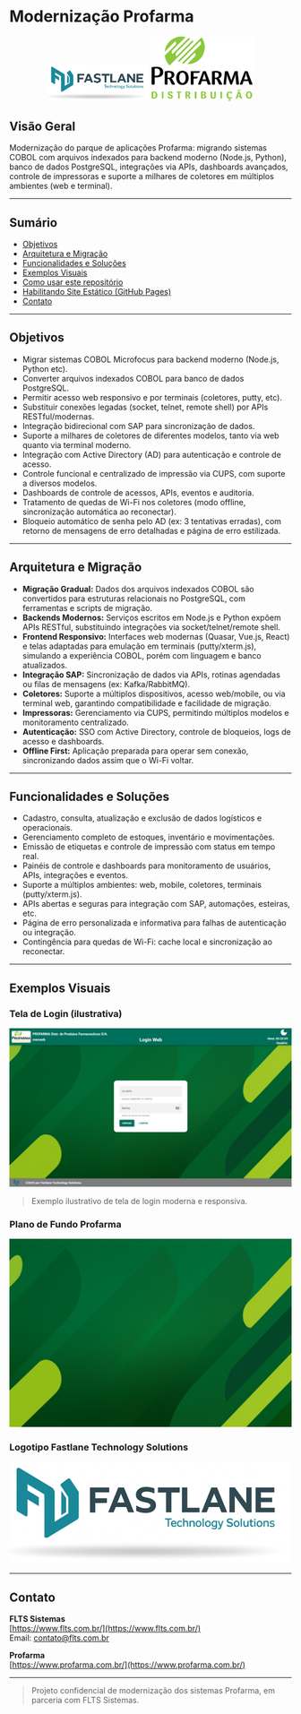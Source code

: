 # Modernização Profarma

<p align="center">
  <img src="assets/logo-fastlane.png" alt="Logo Fastlane" width="180"/>
  <img src="assets/logo-profarma.png" alt="Logo Profarma" width="180"/>
</p>

## Visão Geral

Modernização do parque de aplicações Profarma: migrando sistemas COBOL com arquivos indexados para backend moderno (Node.js, Python), banco de dados PostgreSQL, integrações via APIs, dashboards avançados, controle de impressoras e suporte a milhares de coletores em múltiplos ambientes (web e terminal).

---

## Sumário

- [Objetivos](#objetivos)
- [Arquitetura e Migração](#arquitetura-e-migração)
- [Funcionalidades e Soluções](#funcionalidades-e-soluções)
- [Exemplos Visuais](#exemplos-visuais)
- [Como usar este repositório](#como-usar-este-repositório)
- [Habilitando Site Estático (GitHub Pages)](#habilitando-site-estático-github-pages)
- [Contato](#contato)

---

## Objetivos

- Migrar sistemas COBOL Microfocus para backend moderno (Node.js, Python etc).
- Converter arquivos indexados COBOL para banco de dados PostgreSQL.
- Permitir acesso web responsivo e por terminais (coletores, putty, etc).
- Substituir conexões legadas (socket, telnet, remote shell) por APIs RESTful/modernas.
- Integração bidirecional com SAP para sincronização de dados.
- Suporte a milhares de coletores de diferentes modelos, tanto via web quanto via terminal moderno.
- Integração com Active Directory (AD) para autenticação e controle de acesso.
- Controle funcional e centralizado de impressão via CUPS, com suporte a diversos modelos.
- Dashboards de controle de acessos, APIs, eventos e auditoria.
- Tratamento de quedas de Wi-Fi nos coletores (modo offline, sincronização automática ao reconectar).
- Bloqueio automático de senha pelo AD (ex: 3 tentativas erradas), com retorno de mensagens de erro detalhadas e página de erro estilizada.

---

## Arquitetura e Migração

- **Migração Gradual:** Dados dos arquivos indexados COBOL são convertidos para estruturas relacionais no PostgreSQL, com ferramentas e scripts de migração.
- **Backends Modernos:** Serviços escritos em Node.js e Python expõem APIs RESTful, substituindo integrações via socket/telnet/remote shell.
- **Frontend Responsivo:** Interfaces web modernas (Quasar, Vue.js, React) e telas adaptadas para emulação em terminais (putty/xterm.js), simulando a experiência COBOL, porém com linguagem e banco atualizados.
- **Integração SAP:** Sincronização de dados via APIs, rotinas agendadas ou filas de mensagens (ex: Kafka/RabbitMQ).
- **Coletores:** Suporte a múltiplos dispositivos, acesso web/mobile, ou via terminal web, garantindo compatibilidade e facilidade de migração.
- **Impressoras:** Gerenciamento via CUPS, permitindo múltiplos modelos e monitoramento centralizado.
- **Autenticação:** SSO com Active Directory, controle de bloqueios, logs de acesso e dashboards.
- **Offline First:** Aplicação preparada para operar sem conexão, sincronizando dados assim que o Wi-Fi voltar.

---

## Funcionalidades e Soluções

- Cadastro, consulta, atualização e exclusão de dados logísticos e operacionais.
- Gerenciamento completo de estoques, inventário e movimentações.
- Emissão de etiquetas e controle de impressão com status em tempo real.
- Painéis de controle e dashboards para monitoramento de usuários, APIs, integrações e eventos.
- Suporte a múltiplos ambientes: web, mobile, coletores, terminais (putty/xterm.js).
- APIs abertas e seguras para integração com SAP, automações, esteiras, etc.
- Página de erro personalizada e informativa para falhas de autenticação ou integração.
- Contingência para quedas de Wi-Fi: cache local e sincronização ao reconectar.

---

## Exemplos Visuais

### Tela de Login (ilustrativa)

![Tela de Login](assets/login.png)
> Exemplo ilustrativo de tela de login moderna e responsiva.

### Plano de Fundo Profarma

![Background visual Profarma](assets/background.png)

### Logotipo Fastlane Technology Solutions

![Logo Fastlane](assets/logo-fastlane.png)

---

## Contato

**FLTS Sistemas**  
[https://www.flts.com.br/](https://www.flts.com.br/)  
Email: contato@flts.com.br

**Profarma**  
[https://www.profarma.com.br/](https://www.profarma.com.br/)

---

> Projeto confidencial de modernização dos sistemas Profarma, em parceria com FLTS Sistemas.
